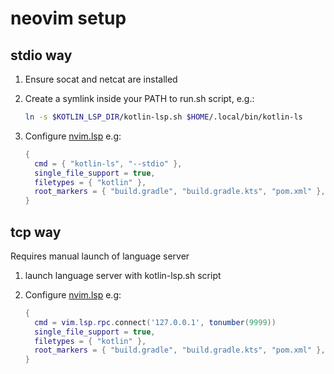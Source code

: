 # neovim setup

## stdio way

1. Ensure socat and netcat are installed

2. Create a symlink inside your PATH to run.sh script, e.g.:

    ```sh
    ln -s $KOTLIN_LSP_DIR/kotlin-lsp.sh $HOME/.local/bin/kotlin-ls
    ```

3. Configure [nvim.lsp](https://neovim.io/doc/user/lsp.html) e.g:
    ```lua
    {
      cmd = { "kotlin-ls", "--stdio" },
      single_file_support = true,
      filetypes = { "kotlin" },
      root_markers = { "build.gradle", "build.gradle.kts", "pom.xml" },
    }
    ```

## tcp way

Requires manual launch of language server

1. launch language server with kotlin-lsp.sh script

2. Configure [nvim.lsp](https://neovim.io/doc/user/lsp.html) e.g:
    ```lua
    {
      cmd = vim.lsp.rpc.connect('127.0.0.1', tonumber(9999))
      single_file_support = true,
      filetypes = { "kotlin" },
      root_markers = { "build.gradle", "build.gradle.kts", "pom.xml" },
    }
    ```
   